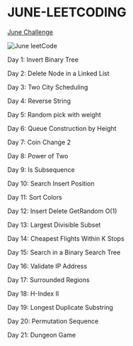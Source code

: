 # JUNE-LEETCODING

[June Challenge](https://leetcode.com/explore/challenge/card/june-leetcoding-challenge/)

![June leetCode](https://miro.medium.com/max/1400/1*hDtgr-huVXLXpx7ocIJMyg.png)


Day 1: Invert Binary Tree

Day 2: Delete Node in a Linked List

Day 3: Two City Scheduling

Day 4: Reverse String

Day 5: Random pick with weight

Day 6: Queue Construction by Height

Day 7: Coin Change 2

Day 8: Power of Two

Day 9: Is Subsequence  

Day 10: Search Insert Position  

Day 11: Sort Colors  

Day 12: Insert Delete GetRandom O(1)  

Day 13: Largest Divisible Subset  

Day 14: Cheapest Flights Within K Stops
 
Day 15: Search in a Binary Search Tree 

Day 16: Validate IP Address  

Day 17: Surrounded Regions 

Day 18: H-Index II  

Day 19: Longest Duplicate Substring  

Day 20: Permutation Sequence

Day 21: Dungeon Game

